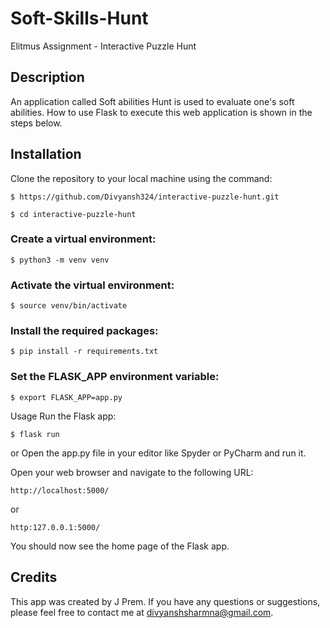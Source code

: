 # Soft-Skills-Hunt
Elitmus Assignment - Interactive Puzzle Hunt

## Description
An application called Soft abilities Hunt is used to evaluate one's soft abilities. How to use Flask to execute this web application is shown in the steps below.

## Installation
Clone the repository to your local machine using the command:
```console
$ https://github.com/Divyansh324/interactive-puzzle-hunt.git
```

```console
$ cd interactive-puzzle-hunt
```

### Create a virtual environment:
```console
$ python3 -m venv venv
```
### Activate the virtual environment:
```console
$ source venv/bin/activate
```

### Install the required packages:
```console
$ pip install -r requirements.txt

```

### Set the FLASK_APP environment variable:
```console
$ export FLASK_APP=app.py
```

Usage
Run the Flask app:
```console
$ flask run

```
or Open the app.py file in your editor like Spyder or PyCharm and run it.

Open your web browser and navigate to the following URL:
```console
http://localhost:5000/
```
or 
```console
http:127.0.0.1:5000/
```

You should now see the home page of the Flask app.
## Credits
This app was created by J Prem. If you have any questions or suggestions, please feel free to contact me at divyanshsharmna@gmail.com.
